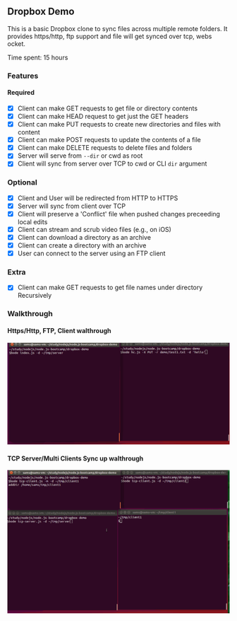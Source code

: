 ## Dropbox Demo 

This is a basic Dropbox clone to sync files across multiple remote folders.
It provides https/http, ftp support and file will get synced over tcp, webs ocket.

Time spent: 15 hours

### Features

#### Required

- [x] Client can make GET requests to get file or directory contents
- [x] Client can make HEAD request to get just the GET headers 
- [x] Client can make PUT requests to create new directories and files with content
- [x] Client can make POST requests to update the contents of a file
- [x] Client can make DELETE requests to delete files and folders
- [x] Server will serve from `--dir` or cwd as root
- [x] Client will sync from server over TCP to cwd or CLI `dir` argument

### Optional

- [x] Client and User will be redirected from HTTP to HTTPS
- [x] Server will sync from client over TCP
- [x] Client will preserve a 'Conflict' file when pushed changes preceeding local edits
- [x] Client can stream and scrub video files (e.g., on iOS)
- [x] Client can download a directory as an archive
- [x] Client can create a directory with an archive
- [x] User can connect to the server using an FTP client

### Extra

- [x] Client can make GET requests to get file names under directory Recursively


### Walkthrough

####  Https/Http, FTP, Client walthrough

![alt tag](./Scenario1.gif)

####  TCP Server/Multi Clients Sync up walthrough

![alt tag](./Scenario2.gif)


